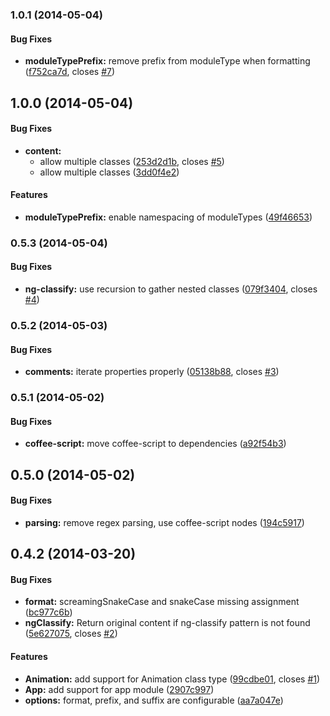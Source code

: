 <a name="1.0.1"></a>
### 1.0.1  (2014-05-04)


#### Bug Fixes

* **moduleTypePrefix:** remove prefix from moduleType when formatting ([f752ca7d](https://github.com/CaryLandholt/ng-classify/commit/f752ca7d4e17e5a6e83d281731f881a94668e3ae), closes [#7](https://github.com/CaryLandholt/ng-classify/issues/7))


<a name="1.0.0"></a>
## 1.0.0  (2014-05-04)


#### Bug Fixes

* **content:**
  * allow multiple classes ([253d2d1b](https://github.com/CaryLandholt/ng-classify/commit/253d2d1b43aa0fb8318603199c79a7f5f1c09ada), closes [#5](https://github.com/CaryLandholt/ng-classify/issues/5))
  * allow multiple classes ([3dd0f4e2](https://github.com/CaryLandholt/ng-classify/commit/3dd0f4e25c3127033d29d16d1c94a14bc78e953c))


#### Features

* **moduleTypePrefix:** enable namespacing of moduleTypes ([49f46653](https://github.com/CaryLandholt/ng-classify/commit/49f46653ef243ac899be76835a8fa1504c638ad4))


<a name="0.5.3"></a>
### 0.5.3  (2014-05-04)


#### Bug Fixes

* **ng-classify:** use recursion to gather nested classes ([079f3404](https://github.com/CaryLandholt/ng-classify/commit/079f34040adab6350262611b1575f50c47d5bf00), closes [#4](https://github.com/CaryLandholt/ng-classify/issues/4))


<a name="0.5.2"></a>
### 0.5.2  (2014-05-03)


#### Bug Fixes

* **comments:** iterate properties properly ([05138b88](https://github.com/CaryLandholt/ng-classify/commit/05138b88432b0266dcd40a07bece8e5426475953), closes [#3](https://github.com/CaryLandholt/ng-classify/issues/3))


<a name="0.5.1"></a>
### 0.5.1  (2014-05-02)


#### Bug Fixes

* **coffee-script:** move coffee-script to dependencies ([a92f54b3](https://github.com/CaryLandholt/ng-classify/commit/a92f54b3fe696250f5807d2b8165a41241418f4a))


<a name="0.5.0"></a>
## 0.5.0  (2014-05-02)


#### Bug Fixes

* **parsing:** remove regex parsing, use coffee-script nodes ([194c5917](https://github.com/CaryLandholt/ng-classify/commit/194c5917b83b3f485d22ef6292797f58d9624fbd))


<a name="0.4.2"></a>
## 0.4.2  (2014-03-20)


#### Bug Fixes

* **format:** screamingSnakeCase and snakeCase missing assignment ([bc977c6b](https://github.com/CaryLandholt/ng-classify/commit/bc977c6b0a95b4ab92e4454db01ddf073a0b4e14))
* **ngClassify:** Return original content if ng-classify pattern is not found ([5e627075](https://github.com/CaryLandholt/ng-classify/commit/5e62707556306788b57d0a6dd2a42090f5c43ced), closes [#2](https://github.com/CaryLandholt/ng-classify/issues/2))


#### Features

* **Animation:** add support for Animation class type ([99cdbe01](https://github.com/CaryLandholt/ng-classify/commit/99cdbe01c974ea4f64d146697390a507535eaae7), closes [#1](https://github.com/CaryLandholt/ng-classify/issues/1))
* **App:** add support for app module ([2907c997](https://github.com/CaryLandholt/ng-classify/commit/2907c99704e85de92c5e96586c588265ca465c55))
* **options:** format, prefix, and suffix are configurable ([aa7a047e](https://github.com/CaryLandholt/ng-classify/commit/aa7a047e2b4a1666d5f67f83991b63bce1cb1d0c))